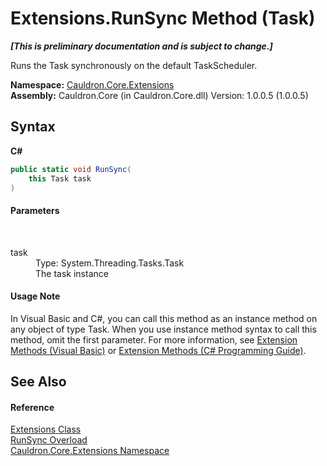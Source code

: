 # Extensions.RunSync Method (Task)
 _**\[This is preliminary documentation and is subject to change.\]**_

Runs the Task synchronously on the default TaskScheduler.

**Namespace:**&nbsp;<a href="N_Cauldron_Core_Extensions">Cauldron.Core.Extensions</a><br />**Assembly:**&nbsp;Cauldron.Core (in Cauldron.Core.dll) Version: 1.0.0.5 (1.0.0.5)

## Syntax

**C#**<br />
``` C#
public static void RunSync(
	this Task task
)
```


#### Parameters
&nbsp;<dl><dt>task</dt><dd>Type: System.Threading.Tasks.Task<br />The task instance</dd></dl>

#### Usage Note
In Visual Basic and C#, you can call this method as an instance method on any object of type Task. When you use instance method syntax to call this method, omit the first parameter. For more information, see <a href="http://msdn.microsoft.com/en-us/library/bb384936.aspx">Extension Methods (Visual Basic)</a> or <a href="http://msdn.microsoft.com/en-us/library/bb383977.aspx">Extension Methods (C# Programming Guide)</a>.

## See Also


#### Reference
<a href="T_Cauldron_Core_Extensions_Extensions">Extensions Class</a><br /><a href="Overload_Cauldron_Core_Extensions_Extensions_RunSync">RunSync Overload</a><br /><a href="N_Cauldron_Core_Extensions">Cauldron.Core.Extensions Namespace</a><br />